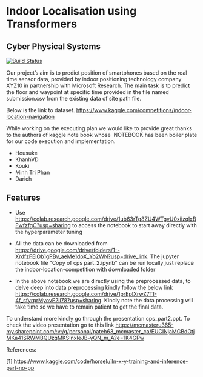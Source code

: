 # Indoor Localisation using Transformers
## Cyber Physical Systems


[![Build Status](https://travis-ci.org/joemccann/dillinger.svg?branch=master)](https://travis-ci.org/joemccann/dillinger)

Our project’s aim is to predict position of smartphones based on the real time sensor data, provided by indoor positioning technology company XYZ10 in partnership with Microsoft Research. The main task is to predict the floor and waypoint at specific time provided in the file named submission.csv from the existing data of site path file.

Below is the link to dataset.
https://www.kaggle.com/competitions/indoor-location-navigation

While working on the executing plan we would like to provide great thanks to the authors of kaggle note book whose  NOTEBOOK has been boiler plate for our code execution and implementation.

- Housuke
- KhanhVD
- Kouki
- Minh Tri Phan
- Darich

## Features
- Use https://colab.research.google.com/drive/1ub63rTg8ZU4WTgvU0xiizqlxBFwfzfgC?usp=sharing 
to access the notebook to start away directly with the hyperparameter tuning

- All the data can be downloaded from https://drive.google.com/drive/folders/1--XrdfzFElOb1gPBv_aeMe1doX_Yo2WN?usp=drive_link. The jupyter notebook file "Copy of cps part_2.ipynb" can be run locally just replace the indoor-location-competition with downloaded folder

- In the above notebook we are directly using the preprocessed data, to delve deep into data preprocessing kindly follow the below link
  https://colab.research.google.com/drive/1prEplXrwZ7TI-4f_sfyrprMyovF2ii78?usp=sharing. Kindly note the data processing will take time so we have to remain patient to get the final data.

To understand more kindly go through the presentation cps_part2.ppt.
To check the video presentation go to this link
https://mcmasteru365-my.sharepoint.com/:v:/g/personal/pateh63_mcmaster_ca/EUCINjaMGBdOtjMKa41SRWMBQUzqMKSInxleJB-yQN_m_A?e=1K4GPw

References:

[1] https://www.kaggle.com/code/horsek/iln-x-y-training-and-inference-part-no-pp
